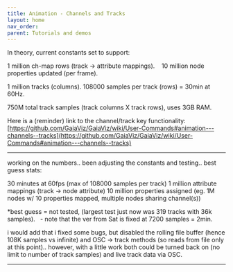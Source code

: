 ```yaml
---
title: Animation - Channels and Tracks
layout: home
nav_order: 
parent: Tutorials and demos
---
```


In theory, current constants set to support:

1 million ch-map rows (track -> attribute mappings).
   10 million node properties updated (per frame).

1 million tracks (columns).
108000 samples per track (rows) = 30min at 60Hz.

750M total track samples (track columns X track rows), uses 3GB RAM.

Here is a (reminder) link to the channel/track key functionality:
[https://github.com/GaiaViz/GaiaViz/wiki/User-Commands#animation---channels--tracks](https://github.com/GaiaViz/GaiaViz/wiki/User-Commands#animation---channels--tracks)

-----
working on the numbers.. been adjusting the constants and testing.. best guess stats:

30 minutes at 60fps (max of 108000 samples per track)
1 million attribute mappings (track -> node attribute)
10 million properties assigned (eg. 1M nodes w/ 10 properties mapped, multiple nodes sharing channel(s))

*best guess = not tested, (largest test just now was 319 tracks with 36k samples).
  - note that the ver from Sat is fixed at 7200 samples = 2min.  

i would add that i fixed some bugs, but disabled the rolling file buffer (hence 108K samples vs infinite) and OSC -> track methods (so reads from file only at this point).. however, with a little work both could be turned back on (no limit to number of track samples) and live track data via OSC.

----
